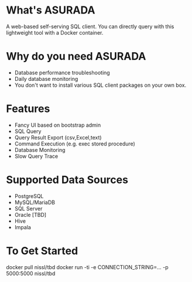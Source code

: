 # What's ASURADA
A web-based self-serving SQL client. You can directly query with this lightweight tool with a Docker container.

# Why do you need ASURADA
- Database performance troubleshooting
- Daily database monitoring
- You don't want to install various SQL client packages on your own box. 

# Features
- Fancy UI based on bootstrap admin
- SQL Query
- Query Result Export (csv,Excel,text)
- Command Execution (e.g. exec stored procedure)
- Database Monitoring 
- Slow Query Trace

# Supported Data Sources
- PostgreSQL
- MySQL/MariaDB
- SQL Server
- Oracle [TBD]
- Hive
- Impala

# To Get Started
docker pull nissl/tbd
docker run -ti -e CONNECTION_STRING=... -p 5000:5000 nissl/tbd
